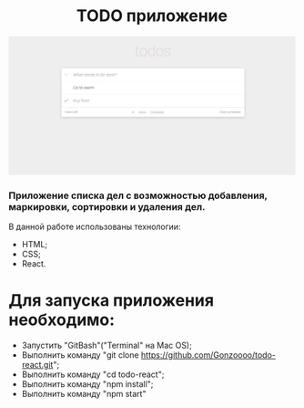 <h1 style='text-align: center;'>TODO приложение</h1>

<a href='https://gonzoooo.github.io/todo-react/'><img src="./src/assets/img/screenshot.png" alt="фото приложения"></a>

### Приложение списка дел с возможностью добавления, маркировки, сортировки и удаления дел.

В данной работе использованы технологии:
- HTML;
- CSS;
- React.

# Для запуска приложения необходимо:
- Запустить "GitBash"("Terminal" на Mac OS);
- Выполнить команду "git clone https://github.com/Gonzoooo/todo-react.git";
- Выполнить команду "cd todo-react";
- Выполнить команду "npm install";
- Выполнить команду "npm start"
